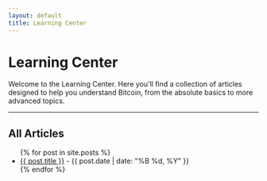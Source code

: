 ```yaml
---
layout: default
title: Learning Center
---
```


# Learning Center

Welcome to the Learning Center. Here you'll find a collection of articles designed to help you understand Bitcoin, from the absolute basics to more advanced topics.

---

## All Articles

<ul>
  {% for post in site.posts %}
    <li>
      <a href="{{ post.url | relative_url }}">{{ post.title }}</a>
      <span> - {{ post.date | date: "%B %d, %Y" }}</span>
    </li>
  {% endfor %}
</ul>

